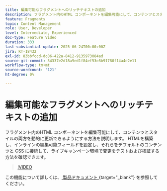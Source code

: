 ```yaml
---
title: 編集可能なフラグメントへのリッチテキストの追加
description: フラグメント内のHTML コンポーネントを編集可能にして、コンテンツとスタイルの両方を動的に更新できるようにする方法を説明します。 HTMLを構築し、インラインの編集可能フィールドを設定し、それらをデフォルトのコンテンツと CSS に接続して、ライブキャンペーン環境で変更をテストおよび検証する方法を確認できます。
feature: Fragments
topic: Content Management
role: User, Developer
level: Intermediate, Experienced
doc-type: Feature Video
duration: 333
last-substantial-update: 2025-06-24T00:00:00Z
jira: KT-18432
exl-id: 83bbfccd-dc86-422a-8412-9135973084ad
source-git-commit: 34337e2d18a9ed1f84ef53e8b91780f14a4e2e11
workflow-type: tm+mt
source-wordcount: '121'
ht-degree: 0%

---
```



# 編集可能なフラグメントへのリッチテキストの追加

フラグメント内のHTML コンポーネントを編集可能にして、コンテンツとスタイルの両方を動的に更新できるようにする方法を説明します。 HTMLを構築し、インラインの編集可能フィールドを設定し、それらをデフォルトのコンテンツと CSS に接続して、ライブキャンペーン環境で変更をテストおよび検証する方法を確認できます。

>[!VIDEO](https://video.tv.adobe.com/v/3464363/?learn=on&enablevpops)

この機能について詳しくは、[ 製品ドキュメント ](https://experienceleague.adobe.com/en/docs/journey-optimizer/using/content-management/fragments/customizable-fragments){target="_blank"} を参照してください。
